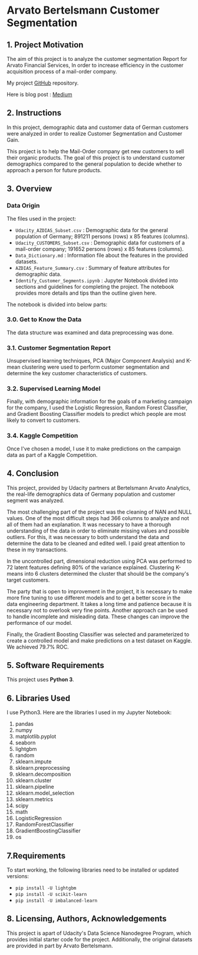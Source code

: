 # Arvato Bertelsmann Customer Segmentation


## 1. Project Motivation

The aim of this project is to analyze the customer segmentation Report for Arvato Financial Services, In order to increase efficiency in the customer acquisition process of a mail-order company.

My project <a href="https://github.com/ebulutbaltaci/Arvato_Bertelsmann_Customer_Segmentation" target="_blank">GitHub</a> repository.

Here is blog post : <a href="https://ebulutbaltaci.medium.com/arvato-bertelsmann-customer-segmentation-7cb6cbecbcc7" target="_blank">Medium</a>

## 2. Instructions

In this project, demographic data and customer data of German customers were analyzed in order to realize Customer Segmentation and Customer Gain.

This project is to help the Mail-Order company get new customers to sell their organic products. The goal of this project is to understand customer demographics compared to the general population to decide whether to approach a person for future products. 


## 3. Overview

### Data Origin
The files used in the project:

- `Udacity_AZDIAS_Subset.csv` : Demographic data for the general population of Germany; 891211 persons (rows) x 85 features (columns).
- `Udacity_CUSTOMERS_Subset.csv` : Demographic data for customers of a mail-order company; 191652 persons (rows) x 85 features (columns).
- `Data_Dictionary.md` : Information file about the features in the provided datasets.
- `AZDIAS_Feature_Summary.csv` : Summary of feature attributes for demographic data.
- `Identify_Customer_Segments.ipynb` : Jupyter Notebook divided into sections and guidelines for completing the project. The notebook provides more details and tips than the outline given here.


The notebook is divided into below parts:

### 3.0.  Get to Know the Data

The data structure was examined and data preprocessing was done.

### 3.1. Customer Segmentation Report

Unsupervised learning techniques, PCA (Major Component Analysis) and K-mean clustering were used to perform customer segmentation and determine the key customer characteristics of customers.

### 3.2. Supervised Learning Model

Finally, with demographic information for the goals of a marketing campaign for the company, I used the Logistic Regression, Random Forest Classifier, and Gradient Boosting Classifier models to predict which people are most likely to convert to customers.

### 3.4. Kaggle Competition 

Once I've chosen a model, I use it to make predictions on the campaign data as part of a Kaggle Competition.


## 4. Conclusion

This project, provided by Udacity partners at Bertelsmann Arvato Analytics, the real-life demographics data of Germany population and customer segment was analyzed.

The most challenging part of the project was the cleaning of NAN and NULL values. One of the most difficult steps had 366 columns to analyze and not all of them had an explanation. It was necessary to have a thorough understanding of the data in order to eliminate missing values and possible outliers. For this, it was necessary to both understand the data and determine the data to be cleaned and edited well. I paid great attention to these in my transactions.

In the uncontrolled part, dimensional reduction using PCA was performed to 72 latent features defining 80% of the variance explained. Clustering K-means into 6 clusters determined the cluster that should be the company's target customers.

The party that is open to improvement in the project, it is necessary to make more fine tuning to use different models and to get a better score in the data engineering department. It takes a long time and patience because it is necessary not to overlook very fine points. Another approach can be used to handle incomplete and misleading data. These changes can improve the performance of our model.

Finally, the Gradient Boosting Classifier was selected and parameterized to create a controlled model and make predictions on a test dataset on Kaggle. We achieved 79.7% ROC.


## 5. Software Requirements

This project uses **Python 3**.


## 6. Libraries Used

I use Python3. Here are the libraries I used in my Jupyter Notebook:

1. pandas
2. numpy
3. matplotlib.pyplot
4. seaborn
5. lightgbm
6. random
7. sklearn.impute
8. sklearn.preprocessing
9. sklearn.decomposition
10. sklearn.cluster
11. sklearn.pipeline
12. sklearn.model_selection
13. sklearn.metrics
14. scipy
15. math
16. LogisticRegression
17. RandomForestClassifier
18. GradientBoostingClassifier
19. os



## 7.Requirements

To start working, the following libraries need to be installed or updated versions:

- `pip install -U lightgbm`
- `pip install -U scikit-learn`
- `pip install -U imbalanced-learn`


## 8. Licensing, Authors, Acknowledgements

This project is apart of Udacity's Data Science Nanodegree Program, which provides initial starter code for the project. Additionally, the original datasets are provided in part by Arvato Bertelsmann.